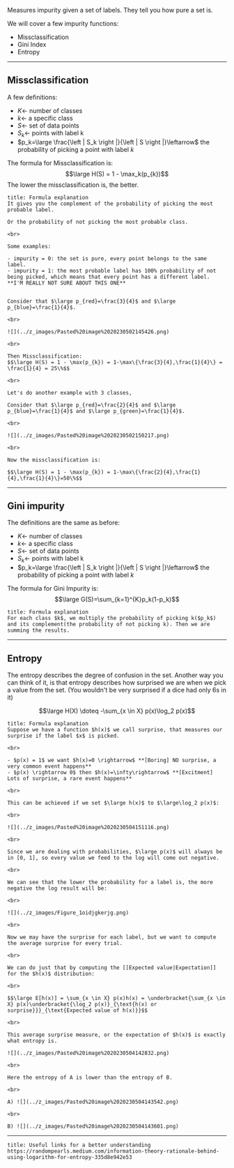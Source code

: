 Measures impurity given a set of labels. They tell you how pure a set is.


We will cover a few impurity functions:
- Missclassification
- Gini Index
- Entropy

---

## Missclassification

A few definitions:

- $K \leftarrow$ number of classes 
- $k\leftarrow$ a specific class
- $S \leftarrow$ set of data points
- $S_k \leftarrow$ points with label k
- $p_k=\large \frac{\left | S_k \right |}{\left | S \right |}\leftarrow$ the probability of picking a point with label $k$


The formula for Missclassification is:
$$\large H(S) = 1 - \max_k(p_{k})$$
The lower the missclassification is, the better.

```ad-hint
title: Formula explanation
It gives you the complement of the probability of picking the most probable label.

Or the probability of not picking the most probable class.

<br>

Some examples:

- impurity = 0: the set is pure, every point belongs to the same label.
- impurity = 1: the most probable label has 100% probability of not being picked, which means that every point has a different label. **I'M REALLY NOT SURE ABOUT THIS ONE**
```

```ad-example

Consider that $\large p_{red}=\frac{3}{4}$ and $\large p_{blue}=\frac{1}{4}$.

<br>

![](../z_images/Pasted%20image%2020230502145426.png)

<br>

Then Missclassification:
$$\large H(S) = 1 - \max(p_{k}) = 1-\max\{\frac{3}{4},\frac{1}{4}\} = \frac{1}{4} = 25\%$$

<br>

Let's do another example with 3 classes,

Consider that $\large p_{red}=\frac{2}{4}$ and $\large p_{blue}=\frac{1}{4}$ and $\large p_{green}=\frac{1}{4}$.

<br>

![](../z_images/Pasted%20image%2020230502150217.png)

<br>

Now the missclassification is:

$$\large H(S) = 1 - \max(p_{k}) = 1-\max\{\frac{2}{4},\frac{1}{4},\frac{1}{4}\}=50\%$$
```

---

## Gini impurity

The definitions are the same as before:

- $K \leftarrow$ number of classes 
- $k\leftarrow$ a specific class
- $S \leftarrow$ set of data points
- $S_k \leftarrow$ points with label k
- $p_k=\large \frac{\left | S_k \right |}{\left | S \right |}\leftarrow$ the probability of picking a point with label $k$

The formula for Gini Impurity is:
$$\large G(S)=\sum_{k=1}^{K}p_k(1-p_k)$$

```ad-hint
title: Formula explanation
For each class $k$, we multiply the probability of picking k($p_k$) and its complement(the probability of not picking k). Then we are summing the results.
```

---

## Entropy

The entropy describes the degree of confusion in the set.
Another way you can think of it, is that entropy describes how surprised we are when we pick a value from the set. (You wouldn't be very surprised if a dice had only 6s in it)

$$\large H(X) \doteq -\sum_{x \in X} p(x)\log_2 p(x)$$


```ad-hint
title: Formula explanation
Suppose we have a function $h(x)$ we call surprise, that measures our surprise if the label $x$ is picked.

<br>

- $p(x) = 1$ we want $h(x)=0 \rightarrow$ **[Boring] NO surprise, a very common event happens**
- $p(x) \rightarrow 0$ then $h(x)=\infty\rightarrow$ **[Excitment] Lots of surprise, a rare event happens**

<br>

This can be achieved if we set $\large h(x)$ to $\large\log_2 p(x)$:

<br>

![](../z_images/Pasted%20image%2020230504151116.png)

<br>

Since we are dealing with probabilities, $\large p(x)$ will always be in [0, 1], so every value we feed to the log will come out negative.

<br>

We can see that the lower the probability for a label is, the more negative the log result will be:

<br>

![](../z_images/Figure_1oidjgkerjg.png)

<br>

Now we may have the surprise for each label, but we want to compute the average surprise for every trial.

<br>

We can do just that by computing the [[Expected value|Expectation]] for the $h(x)$ distribution:

<br>

$$\large E[h(x)] = \sum_{x \in X} p(x)h(x) = \underbracket{\sum_{x \in X} p(x)\underbracket{\log_2 p(x)}_{\text{h(x) or surprise}}}_{\text{Expected value of h(x)}}$$

<br>

This average surprise measure, or the expectation of $h(x)$ is exactly what entropy is.
```

```ad-example
![](../z_images/Pasted%20image%2020230504142832.png)

<br>

Here the entropy of A is lower than the entropy of B.

<br>

A) ![](../z_images/Pasted%20image%2020230504143542.png)

<br>

B) ![](../z_images/Pasted%20image%2020230504143601.png)
```


---

```ad-seealso
title: Useful links for a better understanding
https://randompearls.medium.com/information-theory-rationale-behind-using-logarithm-for-entropy-335d8e942e53
```

